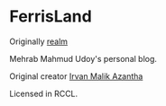 # FerrisLand
Originally [realm](https://github.com/irvanmalik48/realm)

Mehrab Mahmud Udoy's personal blog.

Original creator [Irvan Malik Azantha](https://github.com/irvanmalik48/)

Licensed in RCCL.
